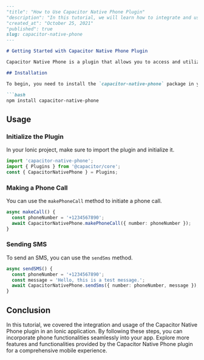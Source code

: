 ```markdown
---
"title": "How to Use Capacitor Native Phone Plugin"
"description": "In this tutorial, we will learn how to integrate and use the Capacitor Native Phone package in your Ionic app."
"created_at": "October 25, 2021"
"published": true
slug: capacitor-native-phone
---

# Getting Started with Capacitor Native Phone Plugin

Capacitor Native Phone is a plugin that allows you to access and utilize phone-related functionalities in your Capacitor-based Ionic application. In this tutorial, we will walk through the steps to integrate and use this powerful plugin in your project.

## Installation

To begin, you need to install the `capacitor-native-phone` package in your app. Run the following command:

```bash
npm install capacitor-native-phone
```

## Usage

### Initialize the Plugin

In your Ionic project, make sure to import the plugin and initialize it.

```typescript
import 'capacitor-native-phone';
import { Plugins } from '@capacitor/core';
const { CapacitorNativePhone } = Plugins;
```

### Making a Phone Call

You can use the `makePhoneCall` method to initiate a phone call.

```typescript
async makeCall() {
  const phoneNumber = '+1234567890';
  await CapacitorNativePhone.makePhoneCall({ number: phoneNumber });
}
```

### Sending SMS

To send an SMS, you can use the `sendSms` method.

```typescript
async sendSMS() {
  const phoneNumber = '+1234567890';
  const message = 'Hello, this is a test message.';
  await CapacitorNativePhone.sendSms({ number: phoneNumber, message });
}
```

## Conclusion

In this tutorial, we covered the integration and usage of the Capacitor Native Phone plugin in an Ionic application. By following these steps, you can incorporate phone functionalities seamlessly into your app. Explore more features and functionalities provided by the Capacitor Native Phone plugin for a comprehensive mobile experience.
```
